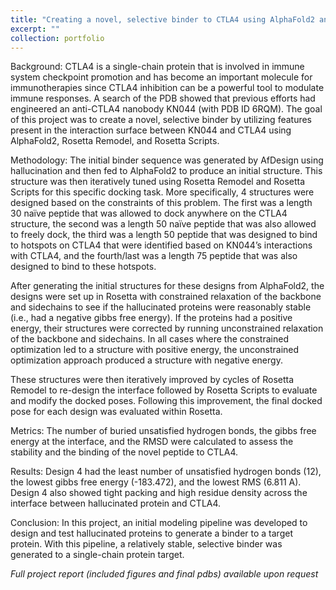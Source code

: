 ```yaml
---
title: "Creating a novel, selective binder to CTLA4 using AlphaFold2 and Rosetta"
excerpt: ""
collection: portfolio
---
```


Background: CTLA4 is a single-chain protein that is involved in immune system checkpoint promotion and  has become an important molecule for immunotherapies since CTLA4 inhibition can be a powerful tool to modulate immune responses. A search of the PDB showed that previous efforts had 
engineered an anti-CTLA4 nanobody KN044 (with PDB ID 6RQM). The goal of this project was to create a novel, selective binder by utilizing features 
present in the interaction surface between KN044 and CTLA4 using AlphaFold2, Rosetta Remodel, and Rosetta Scripts.

Methodology: The initial binder sequence was generated by AfDesign using hallucination and then fed to AlphaFold2 to produce an initial structure.
This structure was then iteratively tuned using Rosetta Remodel and Rosetta Scripts for this specific docking task. More specifically, 4 structures were
designed based on the constraints of this problem. The first was a length 30 naïve peptide that was allowed to dock anywhere on the CTLA4
structure, the second was a length 50 naïve peptide that was also allowed to freely dock, the third was a length 50 peptide that was designed to bind to hotspots on CTLA4 that were identified based on KN044’s interactions with CTLA4, and the fourth/last was a length 75 peptide that was also designed to bind to these hotspots. 

After generating the initial structures for these designs from AlphaFold2, the designs were set up in Rosetta with constrained relaxation of the backbone and sidechains to see if the hallucinated proteins were reasonably stable (i.e., had a negative gibbs free energy). If the proteins had a positive energy, 
their structures were corrected by running unconstrained relaxation of the backbone and sidechains. In all cases where the constrained optimization led to a structure with positive energy, the unconstrained optimization approach produced a structure with negative energy. 

These structures were then iteratively improved by cycles of Rosetta Remodel to re-design the interface followed by Rosetta Scripts to evaluate and modify the docked poses. Following this improvement, the final docked pose for each design was evaluated within Rosetta.

Metrics: The number of buried unsatisfied hydrogen bonds, the gibbs free energy at the interface, and the RMSD were calculated to assess the stability and the binding of the novel peptide to CTLA4.

Results: Design 4 had the least number of unsatisfied hydrogen bonds (12), the lowest gibbs free energy (-183.472), and the lowest RMS (6.811 A). Design 4 also showed tight packing and high residue density across the interface between hallucinated protein and CTLA4.

Conclusion: In this project, an initial modeling pipeline was developed to design and test hallucinated proteins to generate
a binder to a target protein. With this pipeline, a relatively stable, selective binder was generated to a single-chain protein target.

_Full project report (included figures and final pdbs) available upon request_
